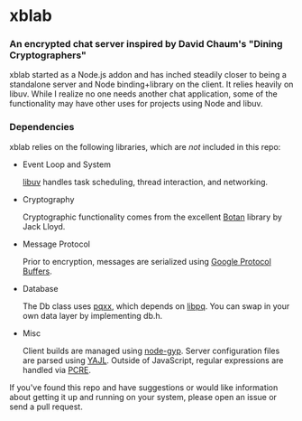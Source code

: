 xblab
=====
### An encrypted chat server inspired by David Chaum's "Dining Cryptographers" ###

xblab started as a Node.js addon and has inched steadily closer to being a standalone server and Node binding+library on the client. It relies heavily on libuv. While I realize no one needs another chat application, some of the functionality may have other uses for projects using Node and libuv.

### Dependencies ###

xblab relies on the following libraries, which are *not* included in this repo:

*   Event Loop and System

    [libuv](https://github.com/joyent/libuv) handles task scheduling, thread interaction, and networking.

*   Cryptography

    Cryptographic functionality comes from the excellent [Botan](http://botan.randombits.net/) library by Jack Lloyd.

*   Message Protocol 

    Prior to encryption, messages are serialized using [Google Protocol Buffers](https://developers.google.com/protocol-buffers/).

*   Database

    The Db class uses [pqxx](http://pqxx.org/development/libpqxx/), which depends on [libpq](http://www.postgresql.org/docs/9.2/static/libpq.html). You can swap in your own data layer by implementing db.h.

*   Misc

    Client builds are managed using [node-gyp](https://github.com/TooTallNate/node-gyp).
    Server configuration files are parsed using [YAJL](https://github.com/lloyd/yajl).
    Outside of JavaScript, regular expressions are handled via [PCRE](http://www.gammon.com.au/pcre/index.html).

If you've found this repo and have suggestions or would like information about getting it up and running on your system, please open an issue or send a pull request.